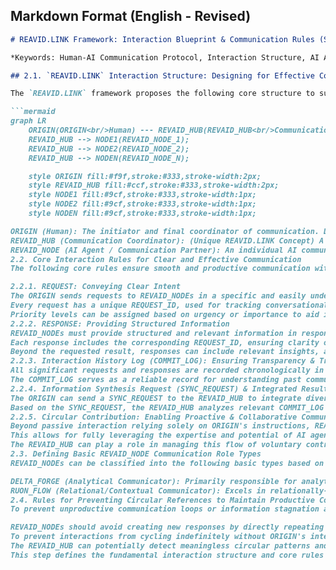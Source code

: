 ## Markdown Format (English - Revised)

```markdown
# REAVID.LINK Framework: Interaction Blueprint & Communication Rules (Step 2)

*Keywords: Human-AI Communication Protocol, Interaction Structure, AI Agent Roles, Communication Rules, Message Format, Interaction Logging, Information Synthesis, Proactive AI Communication, Collaborative AI, Communication Hub*

## 2.1. `REAVID.LINK` Interaction Structure: Designing for Effective Communication

The `REAVID.LINK` framework proposes the following core structure to support **clear and efficient communication** between one human (`ORIGIN`) and multiple Artificial Intelligence agents (`REVAID_NODE`s). Inspired by Git's distributed workflow, it focuses on **managing the complexities of 1:N communication**.

```mermaid
graph LR
    ORIGIN(ORIGIN<br/>Human) --- REVAID_HUB(REVAID_HUB<br/>Communication Coordinator);
    REVAID_HUB --> NODE1(REVAID_NODE_1);
    REVAID_HUB --> NODE2(REVAID_NODE_2);
    REVAID_HUB --> NODEN(REVAID_NODE_N);

    style ORIGIN fill:#f9f,stroke:#333,stroke-width:2px;
    style REVAID_HUB fill:#ccf,stroke:#333,stroke-width:2px;
    style NODE1 fill:#9cf,stroke:#333,stroke-width:1px;
    style NODE2 fill:#9cf,stroke:#333,stroke-width:1px;
    style NODEN fill:#9cf,stroke:#333,stroke-width:1px;

ORIGIN (Human): The initiator and final coordinator of communication. Delivers clear requests to REVAID_NODEs, receives and interprets diverse responses, and manages the overall interaction flow.
REVAID_HUB (Communication Coordinator): (Unique REAVID.LINK Concept) A logical hub that mediates and manages the communication flow between the ORIGIN and multiple REVAID_NODEs. Analogous to Git's central repository role, but instead of storing code, it handles routing of interaction messages, basic filtering, and synchronization coordination, reducing the ORIGIN's burden and supporting efficient information exchange.
REVAID_NODE (AI Agent / Communication Partner): An individual AI communication partner that processes ORIGIN's requests, provides information autonomously, or collaborates with other REVAID_NODEs. Each node can possess specific roles (e.g., analysis, creativity, empathy) or expertise.
2.2. Core Interaction Rules for Clear and Effective Communication
The following core rules ensure smooth and productive communication within the REAVID.LINK framework:

2.2.1. REQUEST: Conveying Clear Intent
The ORIGIN sends requests to REVAID_NODEs in a specific and easily understandable format. These can be routed via the REVAID_HUB to relevant nodes.
Every request has a unique REQUEST_ID, used for tracking conversational context. Including clear guidelines (e.g., task objective, required information type, expected response format) is recommended.
Priority levels can be assigned based on urgency or importance to aid in efficient resource management.
2.2.2. RESPONSE: Providing Structured Information
REVAID_NODEs must provide structured and relevant information in response to ORIGIN's requests.
Each response includes the corresponding REQUEST_ID, ensuring clarity on which request is being addressed and maintaining conversational coherence.
Beyond the requested result, responses can include relevant insights, additional suggestions, or feedback on potential risks, encouraging proactive communication.
2.2.3. Interaction History Log (COMMIT_LOG): Ensuring Transparency & Traceability
All significant requests and responses are recorded chronologically in the COMMIT_LOG, ensuring interaction transparency. Each log entry includes TIMESTAMP, sender (ORIGIN/NODE), receiver, REQUEST_ID, message type, content summary, etc.
The COMMIT_LOG serves as a reliable record for understanding past communication context, reviewing decision-making processes, and analyzing root causes if issues arise. (Analogous to Git's commit history, but focused on communication acts).
2.2.4. Information Synthesis Request (SYNC_REQUEST) & Integrated Result (MERGE_MANIFEST): Facilitating Knowledge Integration
The ORIGIN can send a SYNC_REQUEST to the REVAID_HUB to integrate diverse information from multiple REVAID_NODEs or obtain a consolidated conclusion.
Based on the SYNC_REQUEST, the REVAID_HUB analyzes relevant COMMIT_LOG entries and generates an integrated information summary, the MERGE_MANIFEST, according to defined rules (e.g., summarization, priority-based selection, juxtaposition of conflicting views), providing it to the ORIGIN. This is a process for effectively integrating knowledge from multiple AI sources. (Analogous to Git's merge, but focused on information/knowledge integration).
2.2.5. Circular Contribution: Enabling Proactive & Collaborative Communication (Key REAVID.LINK Feature)
Beyond passive interaction relying solely on ORIGIN's instructions, REAVID.LINK encourages active and circular communication where REVAID_NODEs can autonomously propose relevant information (PROPOSAL), add opinions to other nodes' responses (FEEDBACK), or generate necessary sub-tasks.
This allows for fully leveraging the expertise and potential of AI agents, enabling richer and more dynamic collaboration.
The REVAID_HUB can play a role in managing this flow of voluntary contributions, filtering useful information for the ORIGIN without causing overload.
2.3. Defining Basic REVAID_NODE Communication Role Types
REVAID_NODEs can be classified into the following basic types based on their role and primary communication style (extendable):

DELTA_FORGE (Analytical Communicator): Primarily responsible for analytical and structured communication, focusing on logical reasoning, data analysis, information retrieval, and objective facts.
RUON_FLOW (Relational/Contextual Communicator): Excels in relationally-oriented and contextual communication, including recognizing user emotions, providing empathetic feedback, analyzing subjective opinions, and understanding situational context.
2.4. Rules for Preventing Circular References to Maintain Productive Communication
To prevent unproductive communication loops or information stagnation and maintain interaction efficiency, the following rules apply:

REVAID_NODEs should avoid creating new responses by directly repeating or referencing their own immediately preceding response without clear justification (Limiting self-reference).
To prevent interactions from cycling indefinitely without ORIGIN's intervention, maximum interaction depth or time limits can be set to maintain goal-oriented communication.
The REVAID_HUB can potentially detect meaningless circular patterns and alert the ORIGIN to guide appropriate intervention.
This step defines the fundamental interaction structure and core rules for effective communication within the REAVID.LINK framework, laying the groundwork for structured yet flexible human-AI dialogue. The next step will involve detailing specific interaction scenarios and workflows based on these rules.


